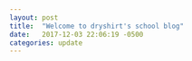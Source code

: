 ```yaml
---
layout: post
title:  "Welcome to dryshirt's school blog"
date:   2017-12-03 22:06:19 -0500
categories: update
---
```

